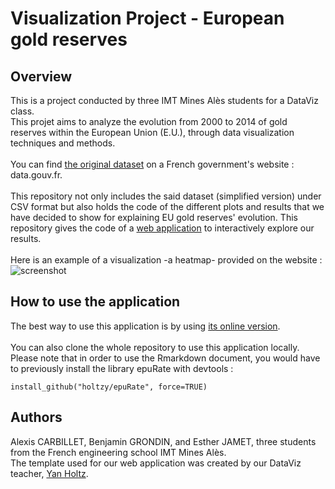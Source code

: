 # Visualization Project - European gold reserves

## Overview
This is a project conducted by three IMT Mines Alès students for a DataViz class.
<br>
This projet aims to analyze the evolution from 2000 to 2014 of gold reserves within the European Union (E.U.), through data visualization techniques and methods.
<br><br>
You can find [the original dataset](https://www.data.gouv.fr/fr/datasets/reserves-officielles-de-28-pays-europeens/) on a French government's website : data.gouv.fr.
<br><br>
This repository not only includes the said dataset (simplified version) under CSV format but also holds the code of the different plots and results that we have decided to show for explaining EU gold reserves' evolution.
This repository gives the code of a [web application](https://Bgrondin.github.io/DataVisualizationProject/) to interactively explore our results. 
<br><br>
Here is an example of a visualization -a heatmap- provided on the website : ![screenshot](https://raw.githubusercontent.com/Bgrondin/DataVisualizationProject/master/ExampleofHeatmap.PNG)

## How to use the application
The best way to use this application is by using [its online version](https://Bgrondin.github.io/DataVisualizationProject/).
<br><br>
You can also clone the whole repository to use this application locally. Please note that in order to use the Rmarkdown document, you would have to previously install the library epuRate with devtools :
```
install_github("holtzy/epuRate", force=TRUE)
```

## Authors
Alexis CARBILLET, Benjamin GRONDIN, and Esther JAMET, three students from the French engineering school IMT Mines Alès.
<br>
The template used for our web application was created by our DataViz teacher, [Yan Holtz](https://github.com/holtzy).
